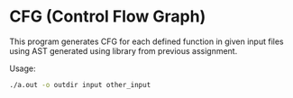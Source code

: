 # CFG (Control Flow Graph)
This program generates CFG for each defined function in given input files using AST generated using
library from previous assignment.

Usage:
```bash
./a.out -o outdir input other_input
```
